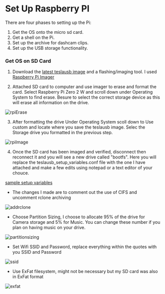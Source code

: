 # Set Up Raspberry PI
There are four phases to setting up the Pi:
1. Get the OS onto the micro sd card.
2. Get a shell on the Pi.
3. Set up the archive for dashcam clips.
4. Set up the USB storage functionality.

### Get OS on SD Card
1. Download the [latest teslausb image](https://github.com/marcone/teslausb/releases) and a flashing/imaging tool. I used [Raspberry Pi Imager](https://github.com/marcone/teslausb/releases)

2. Attached SD card to computer and use imager to erase and format the card. Select Raspberry Pi Zero 2 W and scroll down under Operating System to find erase. Besure to select the correct storage device as this will erase all information on the drive. 

![rpiErase](https://github.com/kamelne/teslausb_OneDrive/assets/57120024/8bbe9d88-2d48-4444-9df1-42df59b5b689)

3. After formatting the drive Under Operating System scoll down to Use custom and locate where you save the teslausb image. Selec the Storage drive you formatted in the previous step.

![rpiImage](https://github.com/kamelne/teslausb_OneDrive/assets/57120024/e9fdab14-c572-4480-a5bf-b914926ebf25)

4. Once the SD card has been imaged and verified, disconnect then reconnect it and you will see a new drive called "bootfs". Here you will replace the teslausb_setup_variables.conf file with the one I have attached and make a few edits using notepad or a text editor of your chouce.

[sample setup variables](doc/teslausb_setup_variables.conf)

- The changes I made are to comment out the use of CIFS and uncomment rclone archiving

![addrclone](https://github.com/kamelne/teslausb_OneDrive/assets/57120024/cb4c6846-9bed-4f45-80da-c4338b0e27c4)

  
- Choose Partition Sizing, I choose to allocate 95% of the drive for Camera storage and 5% for Music. You can change these number if you plan on having music on your drive.

![partitionsizing](https://github.com/kamelne/teslausb_OneDrive/assets/57120024/ae6a730a-4537-4782-a63a-6e8565cf17ef)

- Set Wifi SSID and Password, replace everything within the quotes with you SSID and Password

![ssid](https://github.com/kamelne/teslausb_OneDrive/assets/57120024/6753560b-2b1d-4d0b-ae64-908ab858bf91)

- Use ExFat filesystem, might not be necessary but my SD card was also in ExFat format

![exfat](https://github.com/kamelne/teslausb_OneDrive/assets/57120024/f580a8b8-e777-466f-8df5-6b05f4e0f865)

